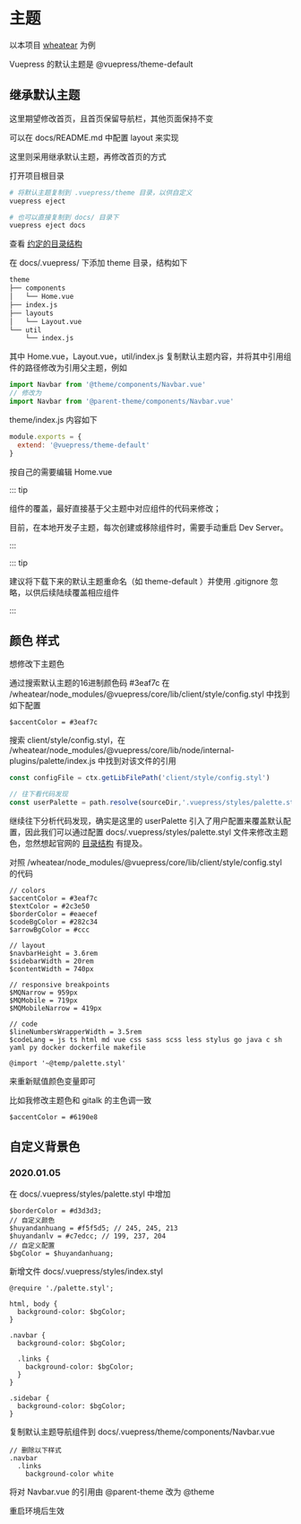 # 主题

以本项目 [wheatear](https://github.com/xiaoxuefengnian/wheatear) 为例

Vuepress 的默认主题是 @vuepress/theme-default

## 继承默认主题

这里期望修改首页，且首页保留导航栏，其他页面保持不变

可以在 docs/README.md 中配置 layout 来实现

这里则采用继承默认主题，再修改首页的方式

打开项目根目录

```bash
# 将默认主题复制到 .vuepress/theme 目录，以供自定义
vuepress eject

# 也可以直接复制到 docs/ 目录下
vuepress eject docs
```

查看 [约定的目录结构](https://v1.vuepress.vuejs.org/zh/theme/writing-a-theme.html#目录结构)

在 docs/.vuepress/ 下添加 theme 目录，结构如下

```bash
theme
├── components
│   └── Home.vue
├── index.js
├── layouts
│   └── Layout.vue
└── util
    └── index.js
```

其中 Home.vue，Layout.vue，util/index.js 复制默认主题内容，并将其中引用组件的路径修改为引用父主题，例如

```javascript
import Navbar from '@theme/components/Navbar.vue'
// 修改为
import Navbar from '@parent-theme/components/Navbar.vue'
```

theme/index.js 内容如下

```javascript
module.exports = {
  extend: '@vuepress/theme-default'
}
```

按自己的需要编辑 Home.vue

::: tip

组件的覆盖，最好直接基于父主题中对应组件的代码来修改；

目前，在本地开发子主题，每次创建或移除组件时，需要手动重启 Dev Server。

:::

::: tip

建议将下载下来的默认主题重命名（如 theme-default ）并使用 .gitignore 忽略，以供后续陆续覆盖相应组件

:::

## 颜色 样式

想修改下主题色

通过搜索默认主题的16进制颜色码 #3eaf7c 在 /wheatear/node_modules/@vuepress/core/lib/client/style/config.styl 中找到如下配置

```stylus
$accentColor = #3eaf7c
```

搜索 client/style/config.styl，在 /wheatear/node_modules/@vuepress/core/lib/node/internal-plugins/palette/index.js 中找到对该文件的引用

```javascript
const configFile = ctx.getLibFilePath('client/style/config.styl')

// 往下看代码发现
const userPalette = path.resolve(sourceDir,'.vuepress/styles/palette.styl')
```

继续往下分析代码发现，确实是这里的 userPalette 引入了用户配置来覆盖默认配置，因此我们可以通过配置 docs/.vuepress/styles/palette.styl 文件来修改主题色，忽然想起官网的 [目录结构](https://v1.vuepress.vuejs.org/zh/guide/directory-structure.html) 有提及。

对照 /wheatear/node_modules/@vuepress/core/lib/client/style/config.styl 的代码

```stylus
// colors
$accentColor = #3eaf7c
$textColor = #2c3e50
$borderColor = #eaecef
$codeBgColor = #282c34
$arrowBgColor = #ccc

// layout
$navbarHeight = 3.6rem
$sidebarWidth = 20rem
$contentWidth = 740px

// responsive breakpoints
$MQNarrow = 959px
$MQMobile = 719px
$MQMobileNarrow = 419px

// code
$lineNumbersWrapperWidth = 3.5rem
$codeLang = js ts html md vue css sass scss less stylus go java c sh yaml py docker dockerfile makefile

@import '~@temp/palette.styl'

```

来重新赋值颜色变量即可

比如我修改主题色和 gitalk 的主色调一致

```stylus
$accentColor = #6190e8
```

## 自定义背景色

### 2020.01.05

在 docs/.vuepress/styles/palette.styl 中增加

```stylus
$borderColor = #d3d3d3;
// 自定义颜色
$huyandanhuang = #f5f5d5; // 245, 245, 213
$huyandanlv = #c7edcc; // 199, 237, 204
// 自定义配置
$bgColor = $huyandanhuang;
```

新增文件 docs/.vuepress/styles/index.styl

```stylus
@require './palette.styl';

html, body {
  background-color: $bgColor;
}

.navbar {
  background-color: $bgColor;

  .links {
    background-color: $bgColor;
  }
}

.sidebar {
  background-color: $bgColor;
}

```

复制默认主题导航组件到 docs/.vuepress/theme/components/Navbar.vue

```stylus
// 删除以下样式
.navbar
  .links
    background-color white
```

将对 Navbar.vue 的引用由 @parent-theme 改为 @theme

重启环境后生效